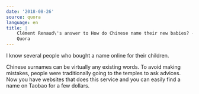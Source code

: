 ```yaml
---
date: '2018-08-26'
source: quora
language: en
title: |
    Clément Renaud\'s answer to How do Chinese name their new babies? -
    Quora
---
```


I know several people who bought a name online for their children.

Chinese surnames can be virtually any existing words. To avoid making
mistakes, people were traditionally going to the temples to ask advices.
Now you have websites that does this service and you can easily find a
name on Taobao for a few dollars.
